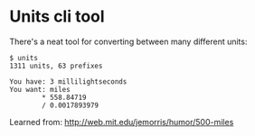 # Units cli tool

There's a neat tool for converting between many different units:

```
$ units
1311 units, 63 prefixes

You have: 3 millilightseconds
You want: miles
        * 558.84719
        / 0.0017893979
```


Learned from: http://web.mit.edu/jemorris/humor/500-miles

